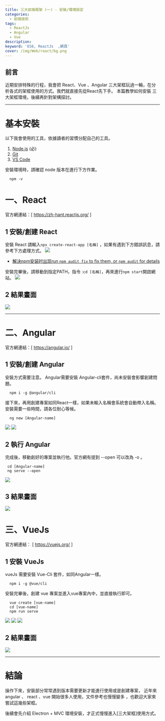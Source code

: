 ```yaml
---
title: 三大前端框架 (一) - 安裝/環境設定 
categories: 
  - 前端技術
tags: 
  - ReactJs
  - Angular
  - Vue
description:
keyword: 'ES6, ReactJs  ,網頁'
cover: /img/Web/react/bg.png
---
```

## 前言

近期安排特殊的行程，我會把 React、Vue 、Angular 三大架框玩過一輪，在分析各式的架框使用的方式。我們就直接先從React先下手。
本篇教學如何安裝 三大架框環境，後續再針對架構探討。

---

# 基本安裝
以下我會使用的工具，依據讀者的習慣分配自己的工具。
1. [Node.js](https://nodejs.org/en/) (必)
2. [Git](https://git-scm.com/)
3. [VS Code](https://code.visualstudio.com/)

安裝環境時，請確認 node 版本在進行下方作業。 
```command
  npm -v
```

# 一、React
官方網連結：[ https://zh-hant.reactjs.org/ ]
## 1 安裝/創建 React
安裝 React 請輸入```npx create-react-app [名稱]``` ，如果有遇到下方錯誤訊息，請參考下方處理方式。
![](/img/React/01.jpg)

- [解决npm安装时出现run `npm audit fix` to fix them, or `npm audit` for details](https://blog.csdn.net/weixin_38610651/article/details/107021204)

安裝完畢後，請移動到指定PATH，指令 :```cd [名稱]```，再來進行```npm start```開啟網站。 
![](/img/react/02.jpg)

## 2 結果畫面
![](/img/react/03.jpg)

---

# 二、Angular 
官方網連結：[ https://angular.io/ ]
## 1 安裝/創建 Angular
安裝方式需要注意。 Angular需要安裝 Angular-cli套件，尚未安裝會影響創建問題。
```command
  npm i -g @angular/cli
```
接下來，再用創建專案如同React一樣，如果未輸入名稱會系統會自動帶入名稱。
安裝需要一些時間，請各位耐心等候。
```command
  ng new [Angular-name]
```
![](/img/angular/01.jpg)
![](/img/angular/02.jpg)

## 2 執行 Angular
完成後，移動創好的專案並執行他。官方網有提到 --open 可以改為 -o 。
```command
 cd [Angular-name]
 ng serve --open 
```
![](/img/angular/03.jpg)

## 3 結果畫面
![](/img/angular/04.jpg)

# 三、VueJs 
官方網連結： [ https://vuejs.org/ ]

## 1 安裝 VueJs
vueJs 需要安裝 Vue-Cli 套件，如同Angular一樣。
```command
  npm i -g @vue/cli
```
安裝完畢後，創建 vue 專案並進入vue專案內中，並直接執行即可。 
```command
  vue create [vue-name]
  cd [vue-name]
  npm run serve
```
![](/img/vue/01.jpg)
![](/img/vue/02.jpg)
![](/img/vue/03.jpg)

## 2 結果畫面
![](/img/vue/04.jpg)

---

# 結論
操作下來，安裝部分常常遇到版本需要更新才能進行使用或是創建專案，
近年來 angular 、 react 、vue 開始很多人使用，文件參考也慢慢變多
，也歡迎大家來嘗試這幾些架框。

後續會先介紹 Electron + MVC 環境安裝，才正式慢慢進入[三大架框]使用方式。


